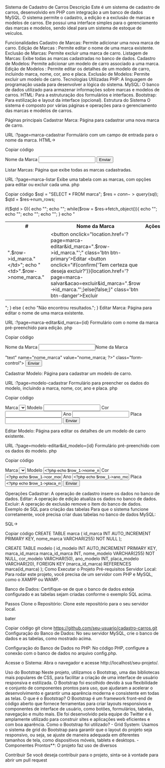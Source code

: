 Sistema de Cadastro de Carros
Descrição
Este é um sistema de cadastro de carros, desenvolvido em PHP com integração a um banco de dados MySQL. O sistema permite o cadastro, a edição e a exclusão de marcas e modelos de carros. Ele possui uma interface simples para o gerenciamento das marcas e modelos, sendo ideal para um sistema de estoque de veículos.

Funcionalidades
Cadastro de Marcas: Permite adicionar uma nova marca de carro.
Edição de Marcas : Permite editar o nome de uma marca existente.
Exclusão de Marcas: Permite excluir uma marca de carro.
Listagem de Marcas: Exibe todas as marcas cadastradas no banco de dados.
Cadastro de Modelos: Permite adicionar um modelo de carro associado a uma marca.
Edição de Modelos : Permite editar os detalhes de um modelo de carro, incluindo marca, nome, cor, ano e placa.
Exclusão de Modelos: Permite excluir um modelo de carro.
Tecnologias Utilizadas
PHP: A linguagem de programação usada para desenvolver a lógica do sistema.
MySQL: O banco de dados utilizado para armazenar informações sobre marcas e modelos de carros.
HTML: Para a estruturação dos formulários e interfaces.
Bootstrap: Para estilização e layout da interface (opcional).
Estrutura do Sistema
O sistema é composto por várias páginas e operações para o gerenciamento das marcas e modelos de carros.

Páginas principais
Cadastrar Marca: Página para cadastrar uma nova marca de carro.

URL :?page=marca-cadastrar
Formulário com um campo de entrada para o nome da marca.
HTML->

Copiar código
<form action="?page=marca-salvar" method="POST">
    <input type="hidden" name="acao" value="cadastrar">
    <label>Nome da Marca</label>
    <input type="text" name="nome_marca" class="form-control">
    <button type="submit" class="btn btn-success">Enviar</button>
</form>
Listar Marcas: Página que exibe todas as marcas cadastradas.

URL :?page=marca-listar
Exibe uma tabela com as marcas, com opções para editar ou excluir cada uma.
php

Copiar código
$sql = "SELECT * FROM marca";
$res = $conn->query($sql);
$qtd = $res->num_rows;

if($qtd > 0){
    echo "<table class='table'>";
    echo "<tr><th>#</th><th>Nome da Marca</th><th>Ações</th></tr>";
    while($row = $res->fetch_object()){
        echo "<tr>";
        echo "<td>".$row->id_marca."</td>";
        echo "<td>".$row->nome_marca."</td>";
        echo "<td>
                <button onclick=\"location.href='?page=marca-editar&id_marca=".$row->id_marca."';\" class='btn btn-primary'>Editar</button>
                <button onclick=\"if(confirm('Tem certeza que deseja excluir?')){location.href='?page=marca-salvar&acao=excluir&id_marca=".$row->id_marca."';}else{false;}\"  class='btn btn-danger'>Excluir</button>
              </td>";
        echo "</tr>";
    }
    echo "</table>";
} else {
    echo "Não encontrou resultados.";
}
Editar Marca: Página para editar o nome de uma marca existente.

URL :?page=marca-editar&id_marca={id}
Formulário com o nome da marca pré-preenchido para edição.
php

Copiar código
<form action="?page=marca-salvar" method="POST">
    <input type="hidden" name="acao" value="editar">
    <input type="hidden" name="id_marca" value="<?php echo $row->id_marca; ?>">
    <label>Nome da Marca</label>
    <input type=
    <label>Nome da Marca</label>
  
"text" name="nome_marca" value="<?php echo $row->nome_marca; ?>" class="form-control">
    <button type="submit" class="btn btn-success">Enviar</button>
</form>
Cadastrar Modelo: Página para cadastrar um modelo de carro.

URL :?page=modelo-cadastrar
Formulário para preencher os dados do modelo, incluindo a marca, nome, cor, ano e placa.
php

Copiar código
<form action="?page=modelo-salvar" method="POST">
    <input type="hidden" name="acao" value="cadastrar">
    <label>Marca</label>
    <select name="marca_id_marca" class="form-control">
        <!-- Opções de marcas -->
    </select>
    <label>Modelo</label>
    <input type="text" name="nome_modelo" class="form-control">
    <label>Cor</label>
    <input type="text" name="cor_modelo" class="form-control">
    <label>Ano</label>
    <input type="text" name="ano_modelo" class="form-control">
    <label>Placa</label>
    <input type="text" name="placa_modelo" class="form-control">
    <button type="submit" class="btn btn-success">Enviar</button>
</form>
Editar Modelo: Página para editar os detalhes de um modelo de carro existente.

URL :?page=modelo-editar&id_modelo={id}
Formulário pré-preenchido com os dados do modelo.
php

Copiar código
<form action="?page=modelo-salvar" method="POST">
    <input type="hidden" name="acao" value="editar">
    <input type="hidden" name="id_modelo" value="<?php echo $row_1->id_modelo; ?>">
    <label>Marca</label>
    <select name="marca_id_marca" class="form-control">
        <!-- Opções de marcas -->
    </select>
    <label>Modelo</label>
    <input type="text" name="nome_modelo" value="<?php echo $row_1->nome_modelo; ?>" class="form-control">
    <label>Cor</label>
    <input type="text" name="cor_modelo" value="<?php echo $row_1->cor_modelo; ?>" class="form-control">
    <label>Ano</label>
    <input type="text" name="ano_modelo" value="<?php echo $row_1->ano_modelo; ?>" class="form-control">
    <label>Placa</label>
    <input type="text" name="placa_modelo" value="<?php echo $row_1->placa_modelo; ?>" class="form-control">
    <button type="submit" class="btn btn-success">Enviar</button>
</form>
Operações
Cadastrar: A operação de cadastro insere os dados no banco de dados.
Editar: A operação de edição atualiza os dados no banco de dados.
Excluir: A operação de exclusão remove o item do banco de dados.
Exemplo de SQL para criação das tabelas
Para que o sistema funcione corretamente, você precisa criar duas tabelas no banco de dados MySQL:

SQL->

Copiar código
CREATE TABLE marca (
    id_marca INT AUTO_INCREMENT PRIMARY KEY,
    nome_marca VARCHAR(255) NOT NULL
);

CREATE TABLE modelo (
    id_modelo INT AUTO_INCREMENT PRIMARY KEY,
    marca_id_marca 
    marca_id_marca
INT,
    nome_modelo VARCHAR(255) NOT NULL,
    cor_modelo VARCHAR(50),
    ano_modelo INT,
    placa_modelo VARCHAR(20),
    FOREIGN KEY (marca_id_marca) REFERENCES marca(id_marca)
);
Como Executar o Projeto
Pré-requisitos
Servidor Local: Para rodar este projeto, você precisa de um servidor com PHP e MySQL, como o XAMPP ou WAMP.

Banco de Dados: Certifique-se de que o banco de dados esteja configurado e as tabelas sejam criadas conforme o exemplo SQL acima.

Passos
Clone o Repositório: Clone este repositório para o seu servidor local.

bater

Copiar código
git clone https://github.com/seu-usuario/cadastro-carros.git
Configuração do Banco de Dados: No seu servidor MySQL, crie o banco de dados e as tabelas, como mostrado acima.

Configuração do Banco de Dados no PHP: No código PHP, configure a conexão com o banco de dados no arquivo config.php.

Acesse o Sistema: Abra o navegador e acesse http://localhost/seu-projeto/.

Uso do Bootstrap Neste projeto, utilizamos o Bootstrap, uma das bibliotecas mais populares de CSS, para facilitar a criação de uma interface de usuário responsiva e estilizada. O Bootstrap foi escolhido devido à sua flexibilidade e conjunto de componentes prontos para uso, que ajudaram a acelerar o desenvolvimento e garantir uma aparência moderna e consistente em todas as telas. O que é o Bootstrap? O Bootstrap é um framework front-end de código aberto que fornece ferramentas para criar layouts responsivos e componentes de interface de usuário, como botões, formulários, tabelas, navegação e muito mais. Ele foi desenvolvido pela equipe do Twitter e é amplamente utilizado para construir sites e aplicações web eficientes e com boa aparência.  Como o Bootstrap foi utilizado? - Grid System: Usamos o sistema de grid do Bootstrap para garantir que o layout do projeto seja responsivo, ou seja, se ajuste de maneira adequada em diferentes tamanhos de tela, como dispositivos móveis, tablets e desktops. - Componentes Prontos**: O projeto faz uso de diversos

Contribuir
Se você deseja contribuir para o projeto, sinta-se à vontade para abrir um pull request




